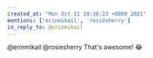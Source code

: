 ```yaml
---
created_at: "Mon Oct 11 19:36:23 +0000 2021"
mentions: ['erinmikail', 'rosiesherry']
in_reply_to: @erinmikail
---
```


@erinmikail @rosiesherry That's awesome! 😂